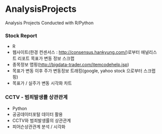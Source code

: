 # AnalysisProjects
Analysis Projects Conducted with R/Python


### Stock Report
- R
- 웹사이트(한경 컨센서스 : http://consensus.hankyung.com/)로부터 애널리스트 리포트 목표가 변동 정보 스크랩
- 종목정보 맵핑(http://bigdata-trader.com/itemcodehelp.jsp)
- 목표가 변동 이후 주가 변동정보 트래킹(google, yahoo stock 으로부터 스크랩핑)
- 목표가 / 실주가 변동 시각화 차트


### CCTV - 범죄발생률 상관관계
- Python
- 공공데이터포털 데이터 활용
- CCTV와 범죄발생률의 상관관계
- 피어슨상관관계 분석 / 시각화
